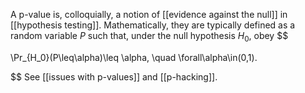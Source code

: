 
A p-value is, colloquially, a notion of [[evidence against the null]] in [[hypothesis testing]]. Mathematically, they are typically defined as a random variable $P$ such that, under the null hypothesis $H_0$, obey 
$$

\Pr_{H_0}(P\leq\alpha)\leq \alpha, \quad \forall\alpha\in(0,1).

$$
See [[issues with p-values]] and [[p-hacking]]. 